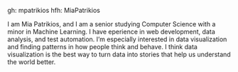 gh: mpatrikios
hfh: MiaPatrikios

I am Mia Patrikios, and I am a senior studying Computer Science with a minor in Machine Learning. I have eperience in web development, data analysis, and test automation. I’m especially interested in data visualization and finding patterns in how people think and behave. I think data visualization is the best way to turn data into stories that help us understand the world better.
